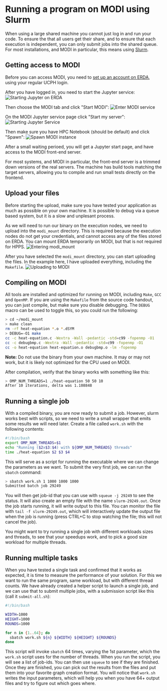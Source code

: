 # Running a program on MODI using Slurm

When using a large shared machine you cannot just log in and run your code. To ensure the that all users get their share, and to ensure that each execution is independent, you can only submit jobs into the shared queue. For most installations, and MODI in particular, this means using [Slurm](https://slurm.schedmd.com/overview.html).

## Getting access to MODI

Before you can access MODI, you need to [set up an account on ERDA](https://erda.ku.dk), using your regular UCPH login.

After you have logged in, you need to start the Jupyter service:
![Starting Jupyter on ERDA](screen-01.png "Starting Jupyter on ERDA")

Then choose the MODI tab and click "Start MODI":
![Enter MODI service](screen-02.png "Enter MODI service")

On the MODI Jupyter service page click "Start my server":
![Starting Jupyter Service](screen-03.png "Starting MODI service on ERDA")

Then make sure you have HPC Notebook (should be default) and click "Spawn":
![Spawn MODI instance](screen-04.png "Spawn MODI instance on ERDA")

After a small waiting perioed, you will get a Jupyter start page, and have access to the MODI front-end server.

For most systems, and MODI in particular, the front-end server is a trimmed down versions of the real servers. The machine has build tools matching the target servers, allowing you to compile and run small tests directly on the frontend.

## Upload your files

Before starting the upload, make sure you have tested your application as much as possible on your own machine. It is possible to debug via a queue based system, but it is a slow and unplesant process.

As we will need to run our binary on the execution nodes, we need to upload into the `modi_mount` directory. This is required because the execution nodes do not get your credentials, and cannot access any of the files stored on ERDA. You can mount ERDA temporarily on MODI, but that is not required for HPPS.
![Entering modi_mount](screen-05.png "Entering the modi_mount directory")

After you have selected the `modi_mount` directory, you can start uploading the files. In the example here, I have uploaded everything, including the `Makefile`. 
![Uploading to MODI](screen-06.png "Uploading files to MODI")

## Compiling on MODI

All tools are installed and optimized for running on MODI, including `Make`, `GCC` and `OpenMP`. If you are using the `Makefile` from the source code handout, you can just compile, but make sure you disable debugging. The `DEBUG` macro can be used to toggle this, so you could run the following:

```bash
> cd ~/modi_mount
> make clean
rm -rf heat-equation *.o *.dSYM
> DEBUG=-O1 make
cc -c heat-equation.c -Wextra -Wall -pedantic -std=c99 -fopenmp -O1
cc -c debugbmp.c -Wextra -Wall -pedantic -std=c99 -fopenmp -O1
cc -o heat-equation heat-equation.o debugbmp.o -lm -fopenmp
```

**Note:** Do not use the binary from your own machine. It may or may not work, but it is likely not optimized for the CPU used on MODI.

After compilation, verify that the binary works with something like this:
```bash
> OMP_NUM_THREADS=1 ./heat-equation 50 50 10
After 10 iterations, delta was 1.108848
```

## Running a single job

With a compiled binary, you are now ready to submit a job. However, slurm works best with scripts, so we need to write a small wrapper that emits some results we will need later. Create a file called `work.sh` with the following contents:
```bash
#!/bin/bash
export OMP_NUM_THREADS=$1
echo "Running ($2x$3:$4) with ${OMP_NUM_THREADS} threads"
time ./heat-equation $2 $3 $4
```

This will serve as a script for running the executable where we can change the parameters as we want. To submit the very first job, we can run the `sbatch` command:
```bash
> sbatch work.sh 1 1000 1000 1000
Submitted batch job 29249
```

You will then get job-id that you can use with `squeue -j 29249` to see the status. It will also create an empty file with the name `slurm-29249.out`. Once the job starts running, it will write output to this file. You can monitor the file with `tail -f slurm-29249.out`, which will interactively update the output file when the job is running (press CTRL+C to stop watching the file; this will not cancel the job).

You might want to try running a single job with different workloads sizes and threads, to see that your speedups work, and to pick a good size workload for multiple threads.

## Running multiple tasks

When you have tested a single task and confirmed that it works as expected, it is time to measure the performance of your solution. For this we want to run the same program, same workload, but with different thread counts. We have already created a helper script to launch a single job, and we can use that to submit multiple jobs, with a submission script like this (call it `submit-all.sh`):

```bash
#!/bin/bash

WIDTH=1000
HEIGHT=1000
ROUNDS=1000

for n in {1..64}; do
  sbatch work.sh ${n} ${WIDTH} ${HEIGHT} ${ROUNDS}
done
```

This script will invoke `sbatch` 64 times, varying the 1st parameter, which the `work.sh` script uses for the number of threads. When you run the script, you will see a list of job-ids. You can then use `squeue` to see if they are finished. Once they are finished, you can pick out the results from the files and put them into your favorite graph creation format. You will notice that `work.sh` writes the input parameters, which will help you when you have 64+ output files and try to figure out which goes where.
